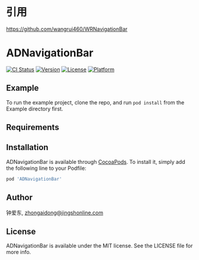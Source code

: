 # 引用
https://github.com/wangrui460/WRNavigationBar

# ADNavigationBar

[![CI Status](https://img.shields.io/travis/钟爱东/ADNavigationBar.svg?style=flat)](https://travis-ci.org/钟爱东/ADNavigationBar)
[![Version](https://img.shields.io/cocoapods/v/ADNavigationBar.svg?style=flat)](https://cocoapods.org/pods/ADNavigationBar)
[![License](https://img.shields.io/cocoapods/l/ADNavigationBar.svg?style=flat)](https://cocoapods.org/pods/ADNavigationBar)
[![Platform](https://img.shields.io/cocoapods/p/ADNavigationBar.svg?style=flat)](https://cocoapods.org/pods/ADNavigationBar)

## Example

To run the example project, clone the repo, and run `pod install` from the Example directory first.

## Requirements

## Installation

ADNavigationBar is available through [CocoaPods](https://cocoapods.org). To install
it, simply add the following line to your Podfile:

```ruby
pod 'ADNavigationBar'
```

## Author

钟爱东, zhongaidong@jingshonline.com

## License

ADNavigationBar is available under the MIT license. See the LICENSE file for more info.
